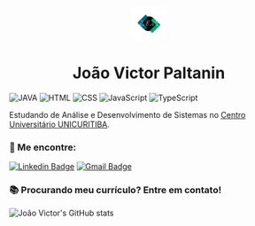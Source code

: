 <p align="center">
  <a href="">
    <img alt="MyWebsite" src="jvp.png" width="60" />
  </a>
</p>
<h1 align="center">
  João Victor Paltanin
</h1> 

![JAVA](https://img.shields.io/badge/JAVA-Beginner-red)
![HTML](https://img.shields.io/badge/HTML-Beginner-orange)
![CSS](https://img.shields.io/badge/CSS-Beginner-purple)
![JavaScript](https://img.shields.io/badge/JavaScript-Beginner-yellow)
![TypeScript](https://img.shields.io/badge/TypeScript-Beginner-blue)

Estudando de Análise e Desenvolvimento de Sistemas no [Centro Universitário UNICURITIBA](https://www.unicuritiba.edu.br/). 

### 📢 Me encontre:

[![Linkedin Badge](https://img.shields.io/badge/-João%20Victor-C2CB12?style=flat-square&logo=Linkedin&logoColor=black&link=https://www.linkedin.com/in/joão-victor-paltanin/)](https://www.linkedin.com/in/joão-victor-paltanin/)
[![Gmail Badge](https://img.shields.io/badge/-joaovpaltanin116@gmail.com-C2CB12?style=flat-square&logo=Gmail&logoColor=black&link=mailto:joaovpaltanin116@gmail.com)](mailto:joaovpaltanin116@gmail.com)

### 📚 Procurando meu currículo? Entre em contato!
![João Victor's GitHub stats](https://github-readme-stats.vercel.app/api?username=JvPaltanin&show_icons=true&theme=highcontrast)
